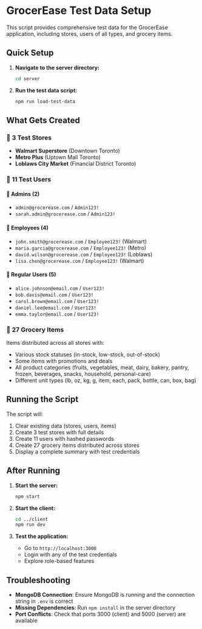 # GrocerEase Test Data Setup

This script provides comprehensive test data for the GrocerEase application, including stores, users of all types, and grocery items.

## Quick Setup

1. **Navigate to the server directory:**
   ```bash
   cd server
   ```

2. **Run the test data script:**
   ```bash
   npm run load-test-data
   ```

## What Gets Created

### 🏪 **3 Test Stores**
- **Walmart Superstore** (Downtown Toronto)
- **Metro Plus** (Uptown Mall Toronto)  
- **Loblaws City Market** (Financial District Toronto)

### 👥 **11 Test Users**

#### 👑 **Admins (2)**
- `admin@grocerease.com` / `Admin123!`
- `sarah.admin@grocerease.com` / `Admin123!`

#### 👷 **Employees (4)**
- `john.smith@grocerease.com` / `Employee123!` (Walmart)
- `maria.garcia@grocerease.com` / `Employee123!` (Metro)
- `david.wilson@grocerease.com` / `Employee123!` (Loblaws)
- `lisa.chen@grocerease.com` / `Employee123!` (Walmart)

#### 👤 **Regular Users (5)**
- `alice.johnson@email.com` / `User123!`
- `bob.davis@email.com` / `User123!`
- `carol.brown@email.com` / `User123!`
- `daniel.lee@email.com` / `User123!`
- `emma.taylor@email.com` / `User123!`

### 🛒 **27 Grocery Items**
Items distributed across all stores with:
- Various stock statuses (in-stock, low-stock, out-of-stock)
- Some items with promotions and deals
- All product categories (fruits, vegetables, meat, dairy, bakery, pantry, frozen, beverages, snacks, household, personal-care)
- Different unit types (lb, oz, kg, g, item, each, pack, bottle, can, box, bag)

## Running the Script

The script will:
1. Clear existing data (stores, users, items)
2. Create 3 test stores with full details
3. Create 11 users with hashed passwords
4. Create 27 grocery items distributed across stores
5. Display a complete summary with test credentials

## After Running

1. **Start the server:**
   ```bash
   npm start
   ```

2. **Start the client:**
   ```bash
   cd ../client
   npm run dev
   ```

3. **Test the application:**
   - Go to `http://localhost:3000`
   - Login with any of the test credentials
   - Explore role-based features

## Troubleshooting

- **MongoDB Connection**: Ensure MongoDB is running and the connection string in `.env` is correct
- **Missing Dependencies**: Run `npm install` in the server directory
- **Port Conflicts**: Check that ports 3000 (client) and 5000 (server) are available

